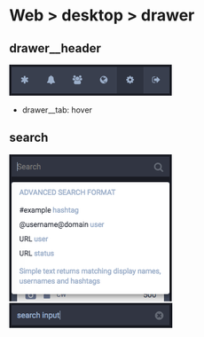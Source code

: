 # Web > desktop > drawer

## drawer__header

![drawer__header](drawer__header.png "drawer__header")

* drawer__tab: hover

## search

![search_0](search_0.png "search_0")
![search_1](search_1.png "search_1")
